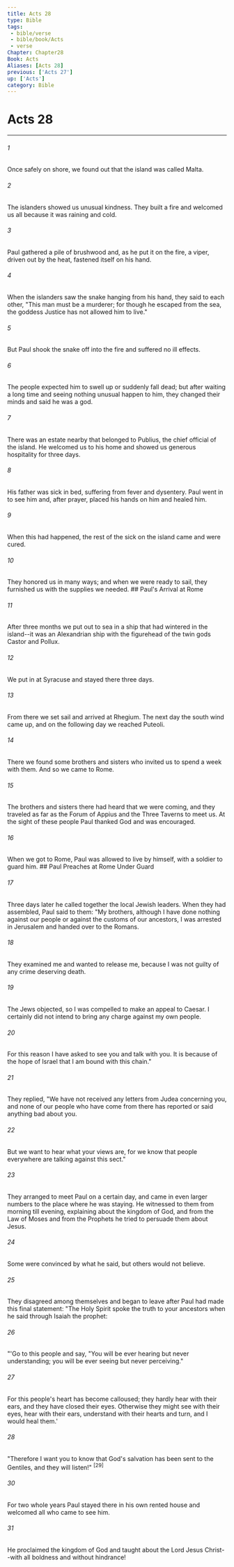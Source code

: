 ```yaml
---
title: Acts 28
type: Bible
tags:
 - bible/verse
 - bible/book/Acts
 - verse
Chapter: Chapter28
Book: Acts
Aliases: [Acts 28]
previous: ['Acts 27']
up: ['Acts']
category: Bible
---
```

# Acts 28

***


###### 1 
Once safely on shore, we found out that the island was called Malta. 

###### 2 
The islanders showed us unusual kindness. They built a fire and welcomed us all because it was raining and cold. 

###### 3 
Paul gathered a pile of brushwood and, as he put it on the fire, a viper, driven out by the heat, fastened itself on his hand. 

###### 4 
When the islanders saw the snake hanging from his hand, they said to each other, "This man must be a murderer; for though he escaped from the sea, the goddess Justice has not allowed him to live." 

###### 5 
But Paul shook the snake off into the fire and suffered no ill effects. 

###### 6 
The people expected him to swell up or suddenly fall dead; but after waiting a long time and seeing nothing unusual happen to him, they changed their minds and said he was a god. 

###### 7 
There was an estate nearby that belonged to Publius, the chief official of the island. He welcomed us to his home and showed us generous hospitality for three days. 

###### 8 
His father was sick in bed, suffering from fever and dysentery. Paul went in to see him and, after prayer, placed his hands on him and healed him. 

###### 9 
When this had happened, the rest of the sick on the island came and were cured. 

###### 10 
They honored us in many ways; and when we were ready to sail, they furnished us with the supplies we needed. ## Paul's Arrival at Rome 

###### 11 
After three months we put out to sea in a ship that had wintered in the island--it was an Alexandrian ship with the figurehead of the twin gods Castor and Pollux. 

###### 12 
We put in at Syracuse and stayed there three days. 

###### 13 
From there we set sail and arrived at Rhegium. The next day the south wind came up, and on the following day we reached Puteoli. 

###### 14 
There we found some brothers and sisters who invited us to spend a week with them. And so we came to Rome. 

###### 15 
The brothers and sisters there had heard that we were coming, and they traveled as far as the Forum of Appius and the Three Taverns to meet us. At the sight of these people Paul thanked God and was encouraged. 

###### 16 
When we got to Rome, Paul was allowed to live by himself, with a soldier to guard him. ## Paul Preaches at Rome Under Guard 

###### 17 
Three days later he called together the local Jewish leaders. When they had assembled, Paul said to them: "My brothers, although I have done nothing against our people or against the customs of our ancestors, I was arrested in Jerusalem and handed over to the Romans. 

###### 18 
They examined me and wanted to release me, because I was not guilty of any crime deserving death. 

###### 19 
The Jews objected, so I was compelled to make an appeal to Caesar. I certainly did not intend to bring any charge against my own people. 

###### 20 
For this reason I have asked to see you and talk with you. It is because of the hope of Israel that I am bound with this chain." 

###### 21 
They replied, "We have not received any letters from Judea concerning you, and none of our people who have come from there has reported or said anything bad about you. 

###### 22 
But we want to hear what your views are, for we know that people everywhere are talking against this sect." 

###### 23 
They arranged to meet Paul on a certain day, and came in even larger numbers to the place where he was staying. He witnessed to them from morning till evening, explaining about the kingdom of God, and from the Law of Moses and from the Prophets he tried to persuade them about Jesus. 

###### 24 
Some were convinced by what he said, but others would not believe. 

###### 25 
They disagreed among themselves and began to leave after Paul had made this final statement: "The Holy Spirit spoke the truth to your ancestors when he said through Isaiah the prophet: 

###### 26 
"'Go to this people and say, "You will be ever hearing but never understanding; you will be ever seeing but never perceiving." 

###### 27 
For this people's heart has become calloused; they hardly hear with their ears, and they have closed their eyes. Otherwise they might see with their eyes, hear with their ears, understand with their hearts and turn, and I would heal them.' 

###### 28 
"Therefore I want you to know that God's salvation has been sent to the Gentiles, and they will listen!" <sup class="versenum">[29]</sup> 

###### 30 
For two whole years Paul stayed there in his own rented house and welcomed all who came to see him. 

###### 31 
He proclaimed the kingdom of God and taught about the Lord Jesus Christ--with all boldness and without hindrance! 

